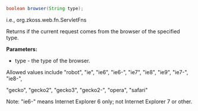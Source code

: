 ```java
boolean browser(String type);
```

  
i.e.,
<javadoc method="isBrowser(java.lang.String)">org.zkoss.web.fn.ServletFns</javadoc>

Returns if the current request comes from the browser of the specified
type.

**Parameters:**

- type - the type of the browser.

  
Allowed values include "robot", "ie", "ie6", "ie6-", "ie7", "ie8",
"ie9", "ie7-", "ie8-",

"gecko", "gecko2", "gecko3", "gecko2-", "opera", "safari"

Note: "ie6-" means Internet Explorer 6 only; not Internet Explorer 7 or
other.



